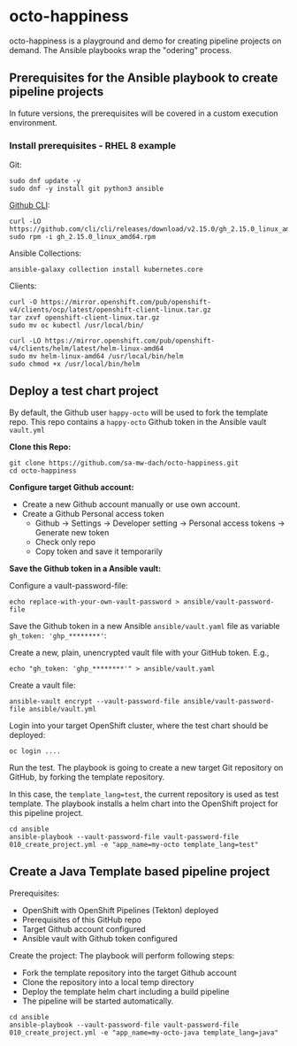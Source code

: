 # octo-happiness

octo-happiness is a playground and demo for creating pipeline projects on demand. The Ansible playbooks wrap the "odering" process.


## Prerequisites for the Ansible playbook to create pipeline projects

In future versions, the prerequisites will be covered in a custom execution environment.


### Install prerequisites - RHEL 8 example

Git:
```
sudo dnf update -y
sudo dnf -y install git python3 ansible
```

[Github CLI](https://cloudaffaire.com/how-to-install-and-configure-github-cli-gh/):

```
curl -LO https://github.com/cli/cli/releases/download/v2.15.0/gh_2.15.0_linux_amd64.rpm
sudo rpm -i gh_2.15.0_linux_amd64.rpm
```


Ansible Collections:
```
ansible-galaxy collection install kubernetes.core
```

Clients:
```
curl -O https://mirror.openshift.com/pub/openshift-v4/clients/ocp/latest/openshift-client-linux.tar.gz
tar zxvf openshift-client-linux.tar.gz
sudo mv oc kubectl /usr/local/bin/
```

```
curl -LO https://mirror.openshift.com/pub/openshift-v4/clients/helm/latest/helm-linux-amd64
sudo mv helm-linux-amd64 /usr/local/bin/helm
sudo chmod +x /usr/local/bin/helm
```



## Deploy a test chart project

By default, the Github user `happy-octo` will be used to fork the template repo. This repo contains a `happy-octo`  Github token in the Ansible vault `vault.yml`


**Clone this Repo:**
```
git clone https://github.com/sa-mw-dach/octo-happiness.git
cd octo-happiness
```

**Configure target Github account:**

- Create a new Github account manually or use own account. 
- Create a Github Personal access token
  - Github -> Settings -> Developer setting -> Personal access tokens -> Generate new token
  - Check only repo
  - Copy token and save it temporarily


**Save the Github token in a Ansible vault:**

Configure a vault-password-file:
```
echo replace-with-your-own-vault-password > ansible/vault-password-file
```

Save the Github token in a new Ansible `ansible/vault.yaml` file as variable `gh_token: 'ghp_********'`:


Create a new, plain, unencrypted vault file with your GitHub token. E.g.,
```
echo "gh_token: 'ghp_********'" > ansible/vault.yaml
```

Create a vault file:
```
ansible-vault encrypt --vault-password-file ansible/vault-password-file ansible/vault.yml
```


Login into your target OpenShift cluster, where the test chart should be deployed:
```
oc login ....
```

Run the test. The playbook is going to create a new target Git repository on GitHub, by forking the template repository.

In this case, the `template_lang=test`, the current repository is used as test template. The playbook installs a helm chart into the OpenShift project for this pipeline project.


```
cd ansible
ansible-playbook --vault-password-file vault-password-file 010_create_project.yml -e "app_name=my-octo template_lang=test"
```

## Create a Java Template based pipeline project

Prerequisites:
- OpenShift with OpenShift Pipelines (Tekton) deployed
- Prerequisites of this GitHub repo
- Target Github account configured
- Ansible vault with Github token configured


Create the project:
The playbook will perform following steps:
- Fork the template repository into the target Github account
- Clone the repository into a local temp directory
- Deploy the template helm chart including a build pipeline
- The pipeline will be started automatically.
    

```
cd ansible
ansible-playbook --vault-password-file vault-password-file 010_create_project.yml -e "app_name=my-octo-java template_lang=java"
```
